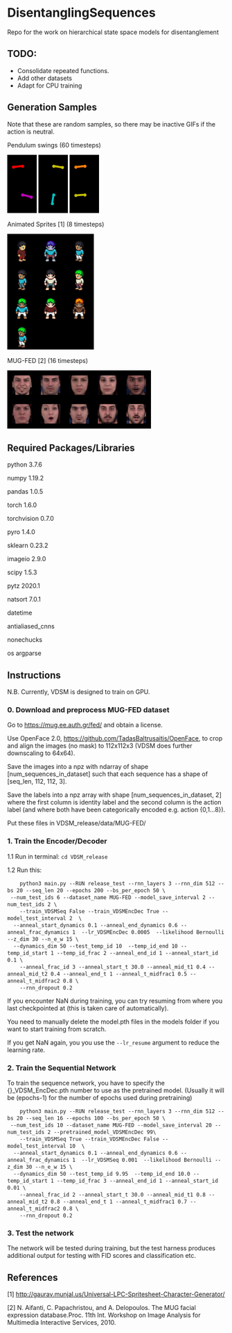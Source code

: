 # DisentanglingSequences
Repo for the work on hierarchical state space models for disentanglement

## TODO: 
- Consolidate repeated functions.
- Add other datasets
- Adapt for CPU training

##  Generation Samples

Note that these are random samples, so there may be inactive GIFs if the action is neutral.

Pendulum swings (60 timesteps)

![](vid_31_gen.gif) ![](vid_32_gen.gif) ![](vid_22_gen.gif)

Animated Sprites [1] (8 timesteps)

![](vid_70_gen.gif)


MUG-FED [2] (16 timesteps)

![](vid_13_gen.gif)


## Required Packages/Libraries
python 3.7.6

numpy 1.19.2

pandas 1.0.5

torch 1.6.0

torchvision 0.7.0

pyro 1.4.0

sklearn 0.23.2

imageio 2.9.0

scipy 1.5.3

pytz 2020.1

natsort 7.0.1 

datetime

antialiased_cnns

nonechucks

os
argparse


##  Instructions
N.B. Currently, VDSM is designed to train on GPU.

### 0. Download and preprocess MUG-FED dataset
Go to https://mug.ee.auth.gr/fed/ and obtain a license.

Use OpenFace 2.0, https://github.com/TadasBaltrusaitis/OpenFace, to crop and align the images (no mask) to 112x112x3
(VDSM does further downscaling to 64x64). 

Save the images into a npz with ndarray of shape [num_sequences_in_dataset] 
such that each sequence has a shape of [seq_len, 112, 112, 3].

Save the labels into a npz array with shape [num_sequences_in_dataset, 2] where the first column is identity label
and the second column is the action label (and where both have been categorically encoded e.g. action {0,1...8}).

Put these files in VDSM_release/data/MUG-FED/



### 1. Train the Encoder/Decoder
1.1 Run in terminal: ```cd VDSM_release```

1.2 Run this:
```
    python3 main.py --RUN release_test --rnn_layers 3 --rnn_dim 512 --bs 20 --seq_len 20 --epochs 200 --bs_per_epoch 50 \
 --num_test_ids 6 --dataset_name MUG-FED --model_save_interval 2 --num_test_ids 2 \
    --train_VDSMSeq False --train_VDSMEncDec True --model_test_interval 2  \
  --anneal_start_dynamics 0.1 --anneal_end_dynamics 0.6 --anneal_frac_dynamics 1  --lr_VDSMEncDec 0.0005  --likelihood Bernoulli --z_dim 30 --n_e_w 15 \
  --dynamics_dim 50 --test_temp_id 10  --temp_id_end 10 --temp_id_start 1 --temp_id_frac 2 --anneal_end_id 1 --anneal_start_id 0.1 \
    --anneal_frac_id 3 --anneal_start_t 30.0 --anneal_mid_t1 0.4 --anneal_mid_t2 0.4 --anneal_end_t 1 --anneal_t_midfrac1 0.5 --anneal_t_midfrac2 0.8 \
    --rnn_dropout 0.2
```

If you encounter NaN during training, you can try resuming from where you last checkpointed at (this is taken care of automatically).

You need to manually delete the model.pth files in the models folder if you want to start training from scratch.

If you get NaN again, you you use the ```--lr_resume``` argument to reduce the learning rate.


### 2. Train the Sequential Network

To train the sequence network, you have to specify the {}_VDSM_EncDec.pth number to use as the pretrained model.
(Usually it will be (epochs-1) for the number of epochs used during pretraining)
```
    python3 main.py --RUN release_test --rnn_layers 3 --rnn_dim 512 --bs 20 --seq_len 16 --epochs 100 --bs_per_epoch 50 \
 --num_test_ids 10 --dataset_name MUG-FED --model_save_interval 20 --num_test_ids 2 --pretrained_model_VDSMEncDec 99\
    --train_VDSMSeq True --train_VDSMEncDec False --model_test_interval 10  \
  --anneal_start_dynamics 0.1 --anneal_end_dynamics 0.6 --anneal_frac_dynamics 1  --lr_VDSMSeq 0.001  --likelihood Bernoulli --z_dim 30 --n_e_w 15 \
  --dynamics_dim 50 --test_temp_id 9.95  --temp_id_end 10.0 --temp_id_start 1 --temp_id_frac 3 --anneal_end_id 1 --anneal_start_id 0.01 \
    --anneal_frac_id 2 --anneal_start_t 30.0 --anneal_mid_t1 0.8 --anneal_mid_t2 0.8 --anneal_end_t 1 --anneal_t_midfrac1 0.7 --anneal_t_midfrac2 0.8 \
    --rnn_dropout 0.2
```



### 3. Test the network
The network will be tested during training, but the test harness produces additional output for testing with FID scores
and classification etc.




##  References

[1] http://gaurav.munjal.us/Universal-LPC-Spritesheet-Character-Generator/

[2] N. Aifanti, C. Papachristou, and A. Delopoulos. The MUG facial  expression  database.Proc.  11th  Int.  Workshop  on Image Analysis for Multimedia Interactive Services, 2010.



